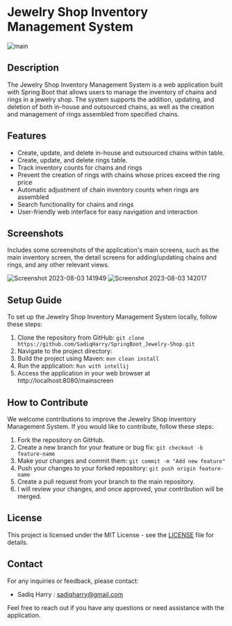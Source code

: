# Jewelry Shop Inventory Management System

![main](https://github.com/SadiqHarry/SpringBoot_Jewerly_Shop/assets/116308353/4bc40c1c-d5ab-4901-9851-4387b094d73d)

## Description

The Jewelry Shop Inventory Management System is a web application built with Spring Boot that allows users to manage the inventory of chains and rings in a jewelry shop. The system supports the addition, updating, and deletion of both in-house and outsourced chains, as well as the creation and management of rings assembled from specified chains.

## Features

- Create, update, and delete in-house and outsourced chains within table.
- Create, update, and delete rings table.
- Track inventory counts for chains and rings
- Prevent the creation of rings with chains whose prices exceed the ring price
- Automatic adjustment of chain inventory counts when rings are assembled
- Search functionality for chains and rings
- User-friendly web interface for easy navigation and interaction

## Screenshots

Includes some screenshots of the application's main screens, such as the main inventory screen, the detail screens for adding/updating chains and rings, and any other relevant views.

![Screenshot 2023-08-03 141949](https://github.com/SadiqHarry/SpringBoot_Jewerly_Shop/assets/116308353/f2e77a26-a147-4f1a-a993-1b26362f8018)
![Screenshot 2023-08-03 142017](https://github.com/SadiqHarry/SpringBoot_Jewerly_Shop/assets/116308353/2357d190-bf1f-45c9-bd3c-aaa2b4c64353)



## Setup Guide

To set up the Jewelry Shop Inventory Management System locally, follow these steps:

1. Clone the repository from GitHub: `git clone https://github.com/SadiqHarry/SpringBoot_Jewelry-Shop.git`
2. Navigate to the project directory: 
3. Build the project using Maven: `mvn clean install`
4. Run the application: `Run with intellij`
5. Access the application in your web browser at http://localhost:8080/mainscreen

## How to Contribute

We welcome contributions to improve the Jewelry Shop Inventory Management System. If you would like to contribute, follow these steps:

1. Fork the repository on GitHub.
2. Create a new branch for your feature or bug fix: `git checkout -b feature-name`
3. Make your changes and commit them: `git commit -m "Add new feature"`
4. Push your changes to your forked repository: `git push origin feature-name`
5. Create a pull request from your branch to the main repository.
6. I will review your changes, and once approved, your contribution will be merged.

## License

This project is licensed under the MIT License - see the [LICENSE](LICENSE) file for details.

## Contact

For any inquiries or feedback, please contact:

- Sadiq Harry : sadiqharry@gmail.com

Feel free to reach out if you have any questions or need assistance with the application.
